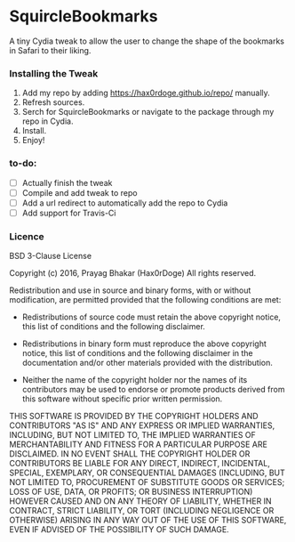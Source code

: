 # SquircleBookmarks

A tiny Cydia tweak to allow the user to change the shape of the bookmarks in Safari to their liking.

### Installing the Tweak

1. Add my repo by adding https://hax0rdoge.github.io/repo/ manually.
2. Refresh sources.
3. Serch for SquircleBookmarks or navigate to the package through my repo in Cydia.
4. Install.
5. Enjoy!

### to-do:

- [ ] Actually finish the tweak
- [ ] Compile and add tweak to repo
- [ ] Add a url redirect to automatically add the repo to Cydia
- [ ] Add support for Travis-Ci

### Licence

BSD 3-Clause License

Copyright (c) 2016, Prayag Bhakar (Hax0rDoge) 
All rights reserved.

Redistribution and use in source and binary forms, with or without modification, are permitted provided that the following conditions are met:

* Redistributions of source code must retain the above copyright notice, this list of conditions and the following disclaimer.

* Redistributions in binary form must reproduce the above copyright notice, this list of conditions and the following disclaimer in the documentation and/or other materials provided with the distribution.

* Neither the name of the copyright holder nor the names of its contributors may be used to endorse or promote products derived from this software without specific prior written permission.

THIS SOFTWARE IS PROVIDED BY THE COPYRIGHT HOLDERS AND CONTRIBUTORS "AS IS" AND ANY EXPRESS OR IMPLIED WARRANTIES, INCLUDING, BUT NOT LIMITED TO, THE IMPLIED WARRANTIES OF MERCHANTABILITY AND FITNESS FOR A PARTICULAR PURPOSE ARE DISCLAIMED. IN NO EVENT SHALL THE COPYRIGHT HOLDER OR CONTRIBUTORS BE LIABLE FOR ANY DIRECT, INDIRECT, INCIDENTAL, SPECIAL, EXEMPLARY, OR CONSEQUENTIAL DAMAGES (INCLUDING, BUT NOT LIMITED TO, PROCUREMENT OF SUBSTITUTE GOODS OR SERVICES; LOSS OF USE, DATA, OR PROFITS; OR BUSINESS INTERRUPTION) HOWEVER CAUSED AND ON ANY THEORY OF LIABILITY, WHETHER IN CONTRACT, STRICT LIABILITY, OR TORT (INCLUDING NEGLIGENCE OR OTHERWISE) ARISING IN ANY WAY OUT OF THE USE OF THIS SOFTWARE, EVEN IF ADVISED OF THE POSSIBILITY OF SUCH DAMAGE.